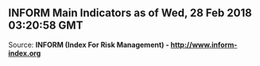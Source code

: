 ## INFORM Main Indicators as of Wed, 28 Feb 2018 03:20:58 GMT

Source: **INFORM (Index For Risk Management) - http://www.inform-index.org**